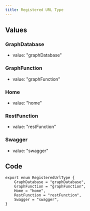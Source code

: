 ```yaml
---
title: Registered URL Type
---
```


## Values

### GraphDatabase

-   value: "graphDatabase"

### GraphFunction

-   value: "graphFunction"

### Home

-   value: "home"

### RestFunction

-   value: "restFunction"

### Swagger

-   value: "swagger"

## Code

```
export enum RegisteredUrlType {
    GraphDatabase = "graphDatabase",
    GraphFunction = "graphFunction",
    Home = "home",
    RestFunction = "restFunction",
    Swagger = "swagger",
}
```
